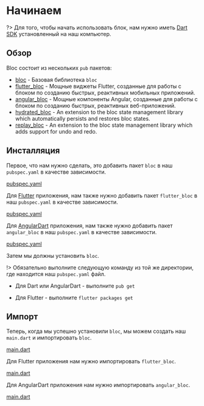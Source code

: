 # Начинаем

?> Для того, чтобы начать использовать блок, нам нужно иметь [Dart SDK](https://dart.dev/get-dart) установленный на наш компьютер.

## Обзор

Bloc состоит из нескольких `pub` пакетов:

- [bloc](https://pub.dev/packages/bloc) - Базовая библиотека `bloc`
- [flutter_bloc](https://pub.dev/packages/flutter_bloc) - Мощные виджеты Flutter, созданные для работы с блоком по созданию быстрых, реактивных мобильных приложений.
- [angular_bloc](https://pub.dev/packages/angular_bloc) - Мощные компоненты Angular, созданные для работы с блоком по созданию быстрых, реактивных веб-приложений.
- [hydrated_bloc](https://pub.dev/packages/hydrated_bloc) - An extension to the bloc state management library which automatically persists and restores bloc states.
- [replay_bloc](https://pub.dev/packages/replay_bloc) - An extension to the bloc state management library which adds support for undo and redo.

## Инсталляция

Первое, что нам нужно сделать, это добавить пакет `bloc` в наш `pubspec.yaml` в качестве зависимости.

[pubspec.yaml](../_snippets/getting_started/bloc_pubspec.yaml.md ':include')

Для [Flutter](https://flutter.dev/) приложения, нам также нужно добавить пакет `flutter_bloc` в наш `pubspec.yaml` в качестве зависимости.

[pubspec.yaml](../_snippets/getting_started/flutter_bloc_pubspec.yaml.md ':include')

Для [AngularDart](https://angulardart.dev/) приложения, нам также нужно добавить пакет `angular_bloc` в наш `pubspec.yaml` в качестве зависимости.

[pubspec.yaml](../_snippets/getting_started/angular_bloc_pubspec.yaml.md ':include')

Затем мы должны установить `bloc`.

!> Обязательно выполните следующую команду из той же директории, где находится наш `pubspec.yaml` файл.

- Для Dart или AngularDart - выполните `pub get`

- Для Flutter - выполните `flutter packages get`

## Импорт

Теперь, когда мы успешно установили `bloc`, мы можем создать наш `main.dart` и импортировать `bloc`.

[main.dart](../_snippets/getting_started/bloc_main.dart.md ':include')

Для Flutter приложения нам нужно импортировать `flutter_bloc`.

[main.dart](../_snippets/getting_started/flutter_bloc_main.dart.md ':include')

Для AngularDart приложения нам нужно импортировать `angular_bloc`.

[main.dart](../_snippets/getting_started/angular_bloc_main.dart.md ':include')
